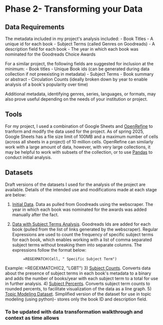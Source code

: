 # Phase 2- Transforming your Data

## Data Requirements
The metadata included in my project's analysis included:
    - Book Titles
    - A unique id for each book
    - Subject Terms (called Genres on Goodreads)
    - A description field for each book
    - The year in which each book was nominated for the Goodreads Choice Awards

For a similar project, the following fields are suggested for inclusion at the minimum:
    - Book titles
    - Unique Book ids (can be generated during data collection if not preexisting in metadata)
    - Subject Terms
    - Book summary or abstract
    - Circulation Counts (ideally broken down by year to enable analysis of a book's popularity over time)

Additional metadata, identifying genres, series, languages, or formats, may also prove useful depending on the needs of your institution or project.

## Tools
For my project, I used a combination of Google Sheets and [OpenRefine](https://openrefine.org/) to tranform and modify the data used for the project.
As of spring 2025, Google Sheets has a file size limit of 100MB and a maximum number of cells (across all sheets in a project) of 10 million cells. OpenRefine can similarly work with a large amount of data, however, with very large collections, it may be helpful to work with subsets of the collection, or to use [Pandas](https://pandas.pydata.org/docs/) to conduct initial analysis.

## Datasets
Draft versions of the datasets I used for the analysis of the project are available.  Details of the intended use and modifications made at each stage are below:

1) [Initial Data](data-transforming/datasets/initial_data_output.csv).  Data as pulled from Goodreads using the webscraper. The year in which each book was nominated for the awards was added manually after the fact.
2) [Data with Subject Terms Analysis]().  Goodreads Ids are added for each book (pulled from the list of links generated by the webscraper).  Regular Expressions are used to count the frequency of specific subject terms for each book, which enables working with a list of comma separated subject terms without breaking them into separate columns.  The expressions follow the format below: 

            =REGEXMATCH(Cell, " Specific Subject Term")
Example:    =REGEXMATCH(C2, "LGBT")
3) [Subject Counts](data-transforming/datasets/goodreads_subject_counts.csv). Converts data about the presence of subject terms in each book's metadata to a binary and adds the number of books/year with each subject term to a total for use in further analysis.
4) [Subject Percents](data-transforming/datasets/goodreads_subject_percents.csv).  Converts subject term counts to rounded percents, to facilitate visualization of the data as a line graph.
5) [Topic Modeling Dataset](data-transforming/datasets/goodreads_dataset_for_topic-modeling.csv). Simplified version of the dataset for use in topic modeling (using python)- stores only the book ID and description field.

### To be updated with data transformation walkthrough and context as time allows
